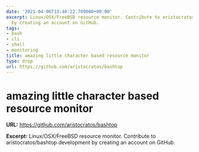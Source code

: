 ```yaml
---
date: '2021-04-06T13:40:22.709000+00:00'
excerpt: Linux/OSX/FreeBSD resource monitor. Contribute to aristocratos/bashtop development
  by creating an account on GitHub.
tags:
- bash
- cli
- shell
- monitoring
title: amazing little character based resource monitor
type: drop
url: https://github.com/aristocratos/bashtop
---
```


# amazing little character based resource monitor

**URL:** https://github.com/aristocratos/bashtop

**Excerpt:** Linux/OSX/FreeBSD resource monitor. Contribute to aristocratos/bashtop development by creating an account on GitHub.
